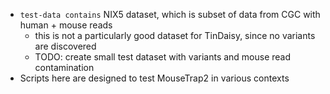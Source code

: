 * `test-data contains` NIX5 dataset, which is subset of data from CGC with human + mouse reads
  * this is not a particularly good dataset for TinDaisy, since no variants are discovered
  * TODO: create small test dataset with variants and mouse read contamination 
* Scripts here are designed to test MouseTrap2 in various contexts
